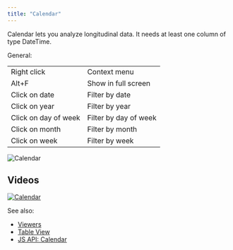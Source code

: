 ```yaml
---
title: "Calendar"
---
```


Calendar lets you analyze longitudinal data. It needs at least one column of type DateTime.

General:

|                      |                       |
|----------------------|-----------------------|
| Right click          | Context menu          |
| Alt+F                | Show in full screen   |
| Click on date        | Filter by date        |
| Click on year        | Filter by year        |
| Click on day of week | Filter by day of week |
| Click on month       | Filter by month       |
| Click on week        | Filter by week        |

![Calendar](../../uploads/viewers/calendar.png "Calendar")

## Videos

[![Calendar](../../uploads/youtube/visualizations2.png "Open on Youtube")](https://www.youtube.com/watch?v=7MBXWzdC0-I&t=2920s)

See also:

* [Viewers](../viewers/viewers.md)
* [Table View](../../datagrok/navigation/table-view.md)
* [JS API: Calendar](https://public.datagrok.ai/js/samples/ui/viewers/types/calendar)
